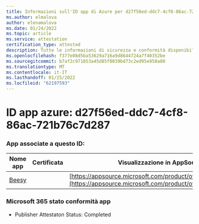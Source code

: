 ```yaml
---
title: Informazioni sull'ID app di Azure per d27f56ed-ddc7-4cf8-86ac-721b76c7d287
ms.author: elmalova
author: elenamalova
ms.date: 01/24/2022
ms.topic: article
ms.service: attestation
certification_type: attested
description: Tutte le informazioni di sicurezza e conformità disponibili per d27f56ed-ddc7-4cf8-86ac-721b76c7d287.
ms.openlocfilehash: f377e08d5ba53629a716a9d8644724a7f40352be
ms.sourcegitcommit: b7af2c971853a45d85f0039bd73c2ed95e958a80
ms.translationtype: MT
ms.contentlocale: it-IT
ms.lasthandoff: 01/25/2022
ms.locfileid: "62197593"
---
```

# <a name="azure-app-id-d27f56ed-ddc7-4cf8-86ac-721b76c7d287"></a>ID app azure: d27f56ed-ddc7-4cf8-86ac-721b76c7d287


### <a name="apps-associated-with-this-id"></a>App associate a questo ID:
| **Nome app** | **Certificata** | **Visualizzazione in AppSource** |
|--------------|---------------|-----------------------|
| [Beesy](https://docs.microsoft.com/microsoft-365-app-certification/forward/WA200001248) |  | [https://appsource.microsoft.com/product/office/WA200001248](https://appsource.microsoft.com/product/office/WA200001248) |

### <a name="microsoft-365-app-compliance-status"></a>Microsoft 365 stato conformità app
- Publisher Attestaton Status: Completed
